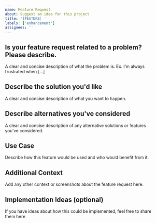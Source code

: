 ```yaml
---
name: Feature Request
about: Suggest an idea for this project
title: '[FEATURE] '
labels: ['enhancement']
assignees: ''
---
```


## Is your feature request related to a problem? Please describe.
A clear and concise description of what the problem is. Ex. I'm always frustrated when [...]

## Describe the solution you'd like
A clear and concise description of what you want to happen.

## Describe alternatives you've considered
A clear and concise description of any alternative solutions or features you've considered.

## Use Case
Describe how this feature would be used and who would benefit from it.

## Additional Context
Add any other context or screenshots about the feature request here.

## Implementation Ideas (optional)
If you have ideas about how this could be implemented, feel free to share them here.